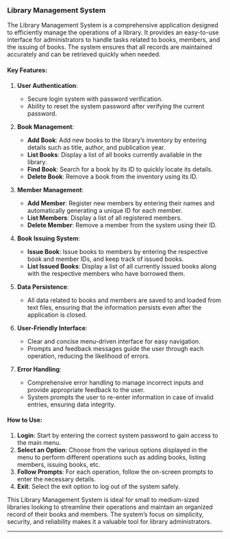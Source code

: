### Library Management System

The Library Management System is a comprehensive application designed to efficiently manage the operations of a library. It provides an easy-to-use interface for administrators to handle tasks related to books, members, and the issuing of books. The system ensures that all records are maintained accurately and can be retrieved quickly when needed.

#### Key Features:

1. **User Authentication**:
   - Secure login system with password verification.
   - Ability to reset the system password after verifying the current password.

2. **Book Management**:
   - **Add Book**: Add new books to the library’s inventory by entering details such as title, author, and publication year.
   - **List Books**: Display a list of all books currently available in the library.
   - **Find Book**: Search for a book by its ID to quickly locate its details.
   - **Delete Book**: Remove a book from the inventory using its ID.

3. **Member Management**:
   - **Add Member**: Register new members by entering their names and automatically generating a unique ID for each member.
   - **List Members**: Display a list of all registered members.
   - **Delete Member**: Remove a member from the system using their ID.

4. **Book Issuing System**:
   - **Issue Book**: Issue books to members by entering the respective book and member IDs, and keep track of issued books.
   - **List Issued Books**: Display a list of all currently issued books along with the respective members who have borrowed them.

5. **Data Persistence**:
   - All data related to books and members are saved to and loaded from text files, ensuring that the information persists even after the application is closed.

6. **User-Friendly Interface**:
   - Clear and concise menu-driven interface for easy navigation.
   - Prompts and feedback messages guide the user through each operation, reducing the likelihood of errors.

7. **Error Handling**:
   - Comprehensive error handling to manage incorrect inputs and provide appropriate feedback to the user.
   - System prompts the user to re-enter information in case of invalid entries, ensuring data integrity.

#### How to Use:

1. **Login**: Start by entering the correct system password to gain access to the main menu.
2. **Select an Option**: Choose from the various options displayed in the menu to perform different operations such as adding books, listing members, issuing books, etc.
3. **Follow Prompts**: For each operation, follow the on-screen prompts to enter the necessary details.
4. **Exit**: Select the exit option to log out of the system safely.

This Library Management System is ideal for small to medium-sized libraries looking to streamline their operations and maintain an organized record of their books and members. The system’s focus on simplicity, security, and reliability makes it a valuable tool for library administrators.

---

